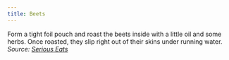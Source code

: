 ```yaml
---
title: Beets
---
```

Form a tight foil pouch and roast the beets inside with a little oil and some herbs. Once roasted, they slip right out of their skins under running water.
_Source: [Serious Eats](https://www.seriouseats.com/the-food-lab-how-to-roast-vegetables)_